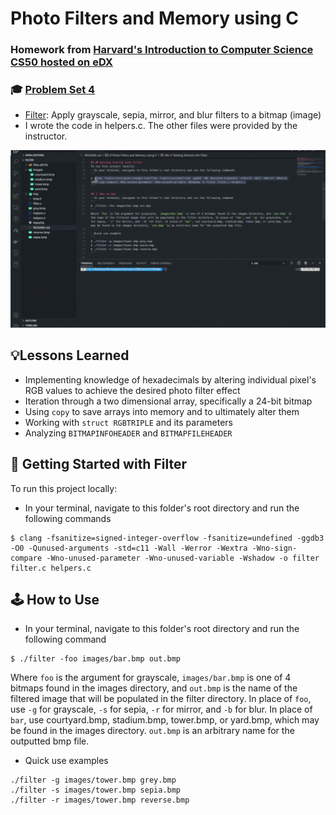 # Photo Filters and Memory using C
### Homework from [Harvard's Introduction to Computer Science CS50 hosted on eDX](https://www.edx.org/course/cs50s-introduction-to-computer-science)
### 🎓 [Problem Set 4](https://cs50.harvard.edu/x/2020/psets/4/)
- [Filter](https://cs50.harvard.edu/x/2020/psets/4/filter/less/): Apply grayscale, sepia, mirror, and blur filters to a bitmap (image)
- I wrote the code in helpers.c. The other files were provided by the instructor.

![Filter Program Demo](img/demo.gif)

## 💡Lessons Learned
- Implementing knowledge of hexadecimals by altering individual pixel's RGB values to achieve the desired photo filter effect
- Iteration through a two dimensional array, specifically a 24-bit bitmap
- Using `copy` to save arrays into memory and to ultimately alter them
- Working with `struct RGBTRIPLE` and its parameters
- Analyzing `BITMAPINFOHEADER` and `BITMAPFILEHEADER`

## 🚀 Getting Started with Filter
To run this project locally:
- In your terminal, navigate to this folder's root directory and run the following commands
```
$ clang -fsanitize=signed-integer-overflow -fsanitize=undefined -ggdb3 -O0 -Qunused-arguments -std=c11 -Wall -Werror -Wextra -Wno-sign-compare -Wno-unused-parameter -Wno-unused-variable -Wshadow -o filter filter.c helpers.c
```

## 🕹 How to Use
- In your terminal, navigate to this folder's root directory and run the following command
```
$ ./filter -foo images/bar.bmp out.bmp
```
Where `foo` is the argument for grayscale, `images/bar.bmp` is one of 4 bitmaps found in the images directory, and `out.bmp` is the name of the filtered image that will be populated in the filter directory. In place of `foo`, use `-g` for grayscale, `-s` for sepia, `-r` for mirror, and `-b` for blur. In place of `bar`, use courtyard.bmp, stadium.bmp, tower.bmp, or yard.bmp, which may be found in the images directory. `out.bmp` is an arbitrary name for the outputted bmp file.

- Quick use examples
```
./filter -g images/tower.bmp grey.bmp
./filter -s images/tower.bmp sepia.bmp
./filter -r images/tower.bmp reverse.bmp
```

